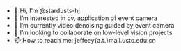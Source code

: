 - 👋 Hi, I’m @stardusts-hj
- 👀 I’m interested in cv, application of event camera
- 🌱 I’m currently video denoising guided by event camera
- 💞️ I’m looking to collaborate on low-level vision projects
- 📫 How to reach me: jeffeey{a.t.}mail.ustc.edu.cn

<!---
stardusts-hj/stardusts-hj is a ✨ special ✨ repository because its `README.md` (this file) appears on your GitHub profile.
You can click the Preview link to take a look at your changes.
--->
